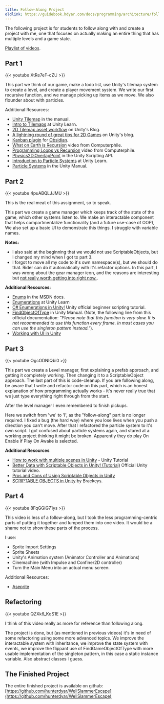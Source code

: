 ```yaml
---
title: Follow-Along Project
oldlink: https://guidebook.hdyar.com/docs/programming/architecture/follow-along-project/
---
```


The following project is for students to follow along with and create a project with me, one that focuses on actually making an entire thing that has multiple levels and a game state.

[Playlist of videos](https://www.youtube.com/playlist?list=PLK7QSPwGqmFt6wA-jCUdawcYA1WYPZQ5p).

## Part 1
{{< youtube XtRe7eF-cZU >}}

This part we think of our game, make a todo list, use Unity's tilemap system to create a level, and create a player movement system. We write our first recursive function, and we manage picking up items as we move. We also flounder about with particles.

Additional Resources:
- [Unity Tilemap](https://docs.unity3d.com/Manual/class-Tilemap.html) in the manual.
- [Intro to Tilemaps](https://learn.unity.com/tutorial/introduction-to-tilemaps) at Unity Learn.
- [2D Tilemap asset workflow](https://blog.unity.com/technology/2d-tilemap-asset-workflow-from-image-to-level) on Unity's Blog.
- [A lightning round of great tips for 2D Games](https://blog.unity.com/technology/a-lightning-round-of-great-tips-for-2d-games) on Unity's blog.
- [Kanban plugin](http://matthewmeye.rs/obsidian-kanban/) for [Obsidian](https://obsidian.md/).
- [What on Earth is Recursion](https://www.youtube.com/watch?v=Mv9NEXX1VHc) video from Computerphile.
- [Programming Loops vs Recursion](https://www.youtube.com/watch?v=HXNhEYqFo0o) video from Computerphile. 
- [Physics2D.OverlapPoint](https://docs.unity3d.com/ScriptReference/Physics2D.OverlapPoint.html) in the Unity Scripting API.
- [Introduction to Particle Systems](https://learn.unity.com/tutorial/introduction-to-particle-systems) at Unity Learn.
- [Particle Systems](https://docs.unity3d.com/Manual/ParticleSystems.html) in the Unity Manual.

## Part 2
{{< youtube 4puABQLJJMU >}}

This is the real meat of this assignment, so to speak.

This part we create a game manager which keeps track of the state of the game, which other systems listen to. We make an interactable component that helps compartmentalize functionality (and a future use-case of OOP), We also set up a basic UI to demonstrate this things. I struggle with variable names.

**Notes:**
- I also said at the beginning that we would not use ScriptableObjects, but I changed my mind when I got to part 3. 
- I forgot to move all my code to it's own namespace(s), but we should do that. Rider can do it automatically with it's refactor options.
In this part, I was wrong about the gear manager icon, and the reasons are interesting but [not really worth getting into right now.](https://stackoverflow.com/questions/48965981/special-icon-when-naming-a-monobehaviour-class-gamemanager).

**Additional Resources:**
- [Enums](https://docs.microsoft.com/en-us/dotnet/csharp/language-reference/builtin-types/enum) in the MSDN docs.
- [Enumerations](https://learn.unity.com/tutorial/enumerations#) at Unity Learn
- [C# Enumerations in Unity!](https://www.youtube.com/watch?v=L2E2aB1CMYw) Unity official beginner scripting tutorial.
- [FindObjectOfType](https://docs.unity3d.com/ScriptReference/Object.FindObjectOfType.html) in Unity Manual. (Note, the following line from this official documentation: *"Please note that this function is very slow. It is not recommended to use this function every frame. In most cases you can use the singleton pattern instead."*).
- [Working with UI in Unity](https://learn.unity.com/tutorial/working-with-ui-in-unity)

## Part 3
{{< youtube OgcODNIQbi0 >}}

This part we create a Level manager, first explaining a prefab approach, and getting it completely working. Then changing it to a ScriptableObject approach. The last part of this is code-cleanup. If you are following along, be aware that I write and refactor code on this part, which is an honest explanation of how programming actually works - it's never really true that we just type everything right through from the start. 

After the level manager I even remembered to finish pickups.

Here we switch from 'we' to 'I', as the "follow-along" part is no longer required. I fixed a bug (the hard way) where you lose lives when you push a direction you can't move. After that I refactored the particle system to it's own script. I got confused about particle systems again, and stared at a working project thinking it might be broken. Apparently they do play On Enable if Play On Awake is selected.


**Additional Resources**
- [How to work with multiple scenes in Unity](https://www.youtube.com/watch?v=zObWVOv1GlE) - Unity Tutorial
- [Better Data with Scriptable Objects in Unity! (Tutorial)](https://www.youtube.com/watch?v=PVOVIxNxxeQ) Official Unity tutorial video.
- [Pros and Cons of Using Scriptable Objects in Unity](https://www.youtube.com/watch?v=lRBKN7msVnY)
- [SCRIPTABLE OBJECTS in Unity](https://www.youtube.com/watch?v=aPXvoWVabPY) by Brackeys.

## Part 4
{{< youtube 8FqGGiG71ys >}}

This video is less of a follow-along, but I took the less programming-centric parts of putting it together and lumped them into one video. It would be a shame not to show these parts of the process.

I use:
- Sprite Import Settings
- Sprite Sheets
- Unity's Animation system (Animator Controller and Animations)
- Cinemachine (with Impulse and Confiner2D controller)
- Turn the Main Menu into an actual menu screen.


Additional Resources:
- [Aseprite](https://www.aseprite.org/)

## Refactoring
{{< youtube QZXk6_KqS1E >}}

I think of this video really as more for reference than following along.

The project is done, but (as mentioned in previous videos) it's in need of some refactoring using some more advanced topics. We improve the interactable system with inheritance, we improve the state system with events, we improve the flippant use of FindGameObjectOfType with more usable implementation of the singleton pattern, in this case a static instance variable. Also abstract classes I guess.

## The Finished Project
The entire finished project is available on github: [https://github.com/hunterdyar/WellSlammerEscape](https://github.com/hunterdyar/WellSlammerEscape)
